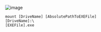 ![image](https://github.com/user-attachments/assets/e1fb6abb-91dd-47f9-88b9-668668018913)

```
mount [DriveName] [AbsolutePathToEXEFile]
[DriveName]:\
[EXEFile].exe

```
